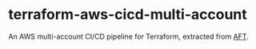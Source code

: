 # terraform-aws-cicd-multi-account
An AWS multi-account CI/CD pipeline for Terraform, extracted from [AFT](https://github.com/aws-ia/terraform-aws-control_tower_account_factory).
